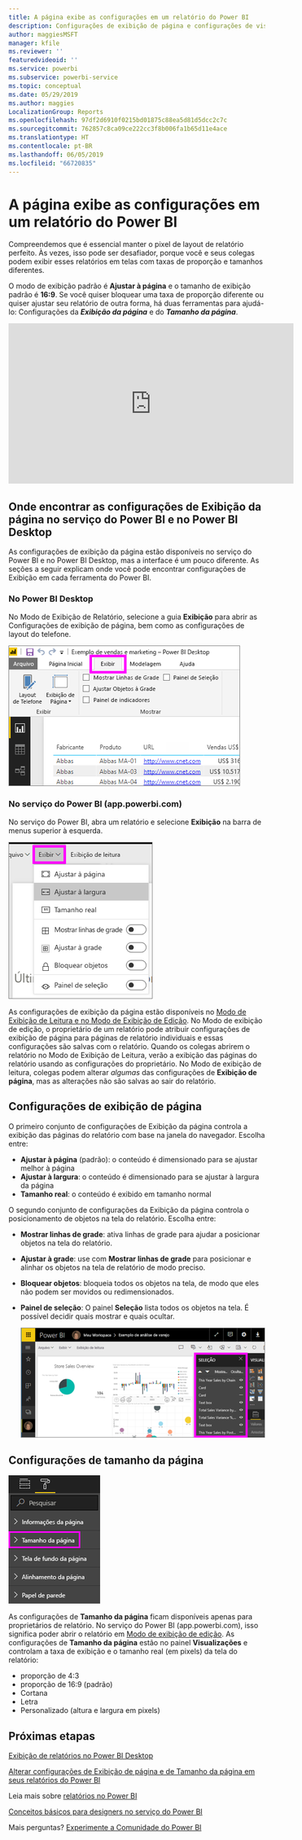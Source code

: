 ```yaml
---
title: A página exibe as configurações em um relatório do Power BI
description: Configurações de exibição de página e configurações de visualização de página para um relatório
author: maggiesMSFT
manager: kfile
ms.reviewer: ''
featuredvideoid: ''
ms.service: powerbi
ms.subservice: powerbi-service
ms.topic: conceptual
ms.date: 05/29/2019
ms.author: maggies
LocalizationGroup: Reports
ms.openlocfilehash: 97df2d6910f0215bd01875c88ea5d81d5dcc2c7c
ms.sourcegitcommit: 762857c8ca09ce222cc3f8b006fa1b65d11e4ace
ms.translationtype: HT
ms.contentlocale: pt-BR
ms.lasthandoff: 06/05/2019
ms.locfileid: "66720835"
---
```

# <a name="page-display-settings-in-a-power-bi-report"></a>A página exibe as configurações em um relatório do Power BI
Compreendemos que é essencial manter o pixel de layout de relatório perfeito. Às vezes, isso pode ser desafiador, porque você e seus colegas podem exibir esses relatórios em telas com taxas de proporção e tamanhos diferentes. 

O modo de exibição padrão é **Ajustar à página** e o tamanho de exibição padrão é **16:9**. Se você quiser bloquear uma taxa de proporção diferente ou quiser ajustar seu relatório de outra forma, há duas ferramentas para ajudá-lo: Configurações da ***Exibição da página*** e do ***Tamanho da página***.


<iframe width="560" height="315" src="https://www.youtube.com/embed/5tg-OXzxe2g" frameborder="0" allowfullscreen></iframe>


## <a name="where-to-find-page-view-settings-in-the-power-bi-service-and-power-bi-desktop"></a>Onde encontrar as configurações de Exibição da página no serviço do Power BI e no Power BI Desktop
As configurações de exibição da página estão disponíveis no serviço do Power BI e no Power BI Desktop, mas a interface é um pouco diferente. As seções a seguir explicam onde você pode encontrar configurações de Exibição em cada ferramenta do Power BI.

### <a name="in-power-bi-desktop"></a>No Power BI Desktop
No Modo de Exibição de Relatório, selecione a guia **Exibição** para abrir as Configurações de exibição de página, bem como as configurações de layout do telefone.

  ![Configurações de exibição da página da área de trabalho](media/power-bi-report-display-settings/power-bi-desktop-view-settings.png)

### <a name="in-the-power-bi-service-apppowerbicom"></a>No serviço do Power BI (app.powerbi.com)
No serviço do Power BI, abra um relatório e selecione **Exibição** na barra de menus superior à esquerda.

![configurações de exibição da página de serviço](media/power-bi-report-display-settings/power-bi-change-page-view.png)

As configurações de exibição da página estão disponíveis no [Modo de Exibição de Leitura e no Modo de Exibição de Edição](consumer/end-user-reading-view.md). No Modo de exibição de edição, o proprietário de um relatório pode atribuir configurações de exibição de página para páginas de relatório individuais e essas configurações são salvas com o relatório. Quando os colegas abrirem o relatório no Modo de Exibição de Leitura, verão a exibição das páginas do relatório usando as configurações do proprietário. No Modo de exibição de leitura, colegas podem alterar *algumas* das configurações de **Exibição de página**, mas as alterações não são salvas ao sair do relatório.

## <a name="page-view-settings"></a>Configurações de exibição de página
O primeiro conjunto de configurações de Exibição da página controla a exibição das páginas do relatório com base na janela do navegador. Escolha entre:

* **Ajustar à página** (padrão): o conteúdo é dimensionado para se ajustar melhor à página
* **Ajustar à largura**: o conteúdo é dimensionado para se ajustar à largura da página
* **Tamanho real**: o conteúdo é exibido em tamanho normal

O segundo conjunto de configurações da Exibição da página controla o posicionamento de objetos na tela do relatório. Escolha entre:

* **Mostrar linhas de grade**: ativa linhas de grade para ajudar a posicionar objetos na tela do relatório.
* **Ajustar à grade**: use com **Mostrar linhas de grade** para posicionar e alinhar os objetos na tela de relatório de modo preciso. 
* **Bloquear objetos**: bloqueia todos os objetos na tela, de modo que eles não podem ser movidos ou redimensionados.
* **Painel de seleção**: O painel **Seleção** lista todos os objetos na tela. É possível decidir quais mostrar e quais ocultar.

    ![painel Seleção](media/power-bi-report-display-settings/power-bi-selection-pane.png)



## <a name="page-size-settings"></a>Configurações de tamanho da página
![alterar configurações de tamanho da página](media/power-bi-report-display-settings/power-bi-page-size.png)

As configurações de **Tamanho da página** ficam disponíveis apenas para proprietários de relatório. No serviço do Power BI (app.powerbi.com), isso significa poder abrir o relatório em [Modo de exibição de edição](consumer/end-user-reading-view.md). As configurações de **Tamanho da página** estão no painel **Visualizações** e controlam a taxa de exibição e o tamanho real (em pixels) da tela do relatório:   

* proporção de 4:3
* proporção de 16:9 (padrão)
* Cortana
* Letra
* Personalizado (altura e largura em pixels)

## <a name="next-steps"></a>Próximas etapas
[Exibição de relatórios no Power BI Desktop](desktop-report-view.md)

[Alterar configurações de Exibição de página e de Tamanho da página em seus relatórios do Power BI](consumer/end-user-report-view.md)

Leia mais sobre [relatórios no Power BI](consumer/end-user-reports.md)

[Conceitos básicos para designers no serviço do Power BI](service-basic-concepts.md)

Mais perguntas? [Experimente a Comunidade do Power BI](http://community.powerbi.com/)

